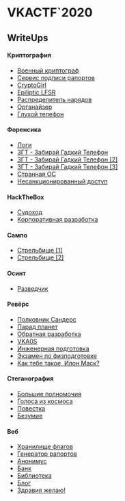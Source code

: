 # VKACTF`2020

## WriteUps

#### Криптография

- [Военный криптограф](categories\crypto\Cry-0b-fake-md5\solve\README.md)
- [Сервис подписи рапортов](categories\crypto\Cry-1e-rsa_report\solve\README.md)
- [CryptoGirl](categories\crypto\Cry-2e-crypto_girl\solve\README.md)
- [Epiliptic LFSR](categories\crypto\Cry-3e-epiliptic_lfsr\solve\README.md)
- [Распределитель нарядов](categories\crypto\Cry-4m-ggh_tg_bot\solve\README.md)
- [Органайзер](categories\crypto\Cry-5m-ecdsa_orders\solve\README.md)
- [Глухой телефон](categories\crypto\Cry-6h-broken_phone\solve\README.md)

#### Форенсика

- [Логи](categories\forensics\for-0b-logs\solve\README.md)
- [ЗГТ - Забирай Гадкий Телефон](categories\forensics\for-e1-vol_consoles\solve\README.md)
- [ЗГТ - Забирай Гадкий Телефон [2]](categories\forensics\for-m3-vol_exe\solve\README.md)
- [ЗГТ - Забирай Гадкий Телефон [3]](categories\forensics\for-h6-vol_truecrypt\solve\README.md)
- [Странная ОС](categories\forensics\for-m4-vbox_astra\solve\README.md)
- [Несанкционированный доступ](categories\forensics\for-m5-blue_cap\solve\README.md)

#### HackTheBox

- [Судоход](categories\htb\HTB-1bm-sudo\solve\README.md)
- [Корпоративная разработка](categories\htb\HTB-2um-gitlab\solve\README.md)

#### Сампо

- [Стрельбище [1]](categories\joy\joy-1e-quake_map\solve\README.md)
- [Стрельбище [2]](categories\joy\joy-2m-quake_kill\solve\README.md)

#### Осинт

- [Разведчик](categories\osint\osint-b0-scout\solve\README.md)

#### Ревёрс

- [Полковник Сандерс](categories\reverse\Rev-e1-golang\solve\README.md)
- [Парад планет](categories\reverse\Rev-e2-planets\solve\README.md)
- [Обратная разработка](categories\reverse\Rev-h5-enigma\solve\README.md)
- [VKA0S](categories\reverse\Rev-h6-vkaos\solve\README.md)
- [Инженерная подготовка](categories\reverse\Rev-m3-engineering-training\solve\README.md)
- [Экзамен по физподготовке](categories\reverse\Rev-m4-physical-exam\solve\README.md)
- [Как тебе такое, Илон Маск?](categories\reverse\Rev-u7-rocket\solve\README.md)

#### Стеганография

- [Большие полномочия](categories\stego\stega-0b-ping_pcap\solve\README.md)
- [Голоса из космоса](categories\stego\stega-e1-audio_voice\solve\README.md)
- [Повестка](categories\stego\stega-e2-stegsolve\solve\README.md)
- [Безумие](categories\stego\stega-m4-youtube_qr\solve\README.md)

#### Веб

- [Хранилище флагов](categories\web\Web-b0-xpath\solve\README.md)
- [Генератор рапортов](categories\web\Web-e1-pdf\solve\README.md)
- [Анонимус](categories\web\Web-e2-metrics\solve\README.md)
- [Банк](categories\web\Web-e3-bank\solve\README.md)
- [Библиотека](categories\web\Web-h6-graphql\solve\README.md)
- [Блог](categories\web\Web-m4-solr\solve\README.md)
- [Здравия желаю!](categories\web\Web-u7-ssti\solve\README.md)